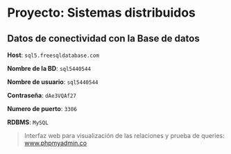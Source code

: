 # Proyecto: Sistemas distribuidos

## Datos de conectividad con la Base de datos

**Host**: `sql5.freesqldatabase.com`

**Nombre de la BD**: `sql5440544`

**Nombre de usuario**: `sql5440544`

**Contraseña**: `dAe3VQAf27`

**Numero de puerto**: `3306`

**RDBMS**: `MySQL`

> Interfaz web para visualización de las relaciones y prueba de queries: www.phpmyadmin.co
